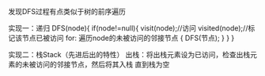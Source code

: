 发现DFS过程有点类似于树的前序遍历

实现一：递归
       DFS(node){
        if(node!=null){
            visit(node);//访问
            visited(node);//标记该节点已被访问
            for: 遍历node的未被访问的邻接节点
            {
                DFS(节点);
                }
        }
       }

实现二：栈Stack（先进后出的特性）
出栈：将出栈元素设为已访问，检查出栈元素的未被访问的邻接节点，然后将其入栈
直到栈为空